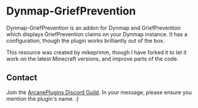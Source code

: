 # Dynmap-GriefPrevention

Dynmap-GriefPrevention is an addon for Dynmap and GriefPrevention
which displays GriefPrevention claims on your Dynmap instance. It
has a configuration, though the plugin works brilliantly out of the
box.

This resource was created by mikeprimm, though I have forked it to
let it work on the latest Minecraft versions, and improve parts of
the code.

## Contact

Join the [ArcanePlugins Discord Guild](https://www.discord.io/arcaneplugins).
In your message, please ensure you mention the plugin's name. :)